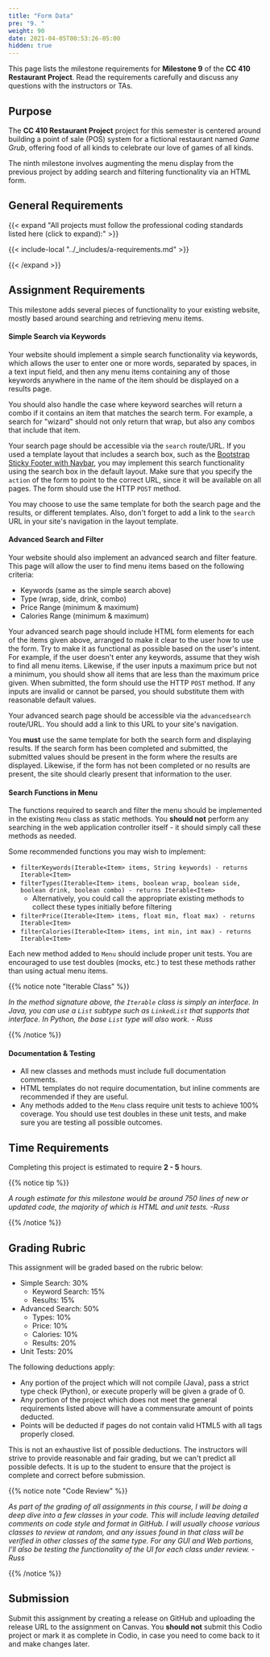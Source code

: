 ```yaml
---
title: "Form Data"
pre: "9. "
weight: 90
date: 2021-04-05T00:53:26-05:00
hidden: true
---
```


This page lists the milestone requirements for **Milestone 9** of the **CC 410 Restaurant Project**. Read the requirements carefully and discuss any questions with the instructors or TAs. 

## Purpose

The **CC 410 Restaurant Project** project for this semester is centered around building a point of sale (POS) system for a fictional restaurant named _Game Grub_, offering food of all kinds to celebrate our love of games of all kinds. 

The ninth milestone involves augmenting the menu display from the previous project by adding search and filtering functionality via an HTML form.

## General Requirements

{{< expand "All projects must follow the professional coding standards listed here (click to expand):" >}}

{{< include-local "../_includes/a-requirements.md" >}}

{{< /expand >}}

## Assignment Requirements

This milestone adds several pieces of functionality to your existing website, mostly based around searching and retrieving menu items.

#### Simple Search via Keywords

Your website should implement a simple search functionality via keywords, which allows the user to enter one or more words, separated by spaces, in a text input field, and then any menu items containing any of those keywords anywhere in the name of the item should be displayed on a results page. 

You should also handle the case where keyword searches will return a combo if it contains an item that matches the search term. For example, a search for "wizard" should not only return that wrap, but also any combos that include that item. 

Your search page should be accessible via the `search` route/URL. If you used a template layout that includes a search box, such as the [Bootstrap Sticky Footer with Navbar](https://getbootstrap.com/docs/4.6/examples/sticky-footer-navbar/), you may implement this search functionality using the search box in the default layout. Make sure that you specify the `action` of the form to point to the correct URL, since it will be available on all pages. The form should use the HTTP `POST` method.

You may choose to use the same template for both the search page and the results, or different templates. Also, don't forget to add a link to the `search` URL in your site's navigation in the layout template.

#### Advanced Search and Filter

Your website should also implement an advanced search and filter feature. This page will allow the user to find menu items based on the following criteria:
* Keywords (same as the simple search above)
* Type (wrap, side, drink, combo)
* Price Range (minimum & maximum)
* Calories Range (minimum & maximum)

Your advanced search page should include HTML form elements for each of the items given above, arranged to make it clear to the user how to use the form. Try to make it as functional as possible based on the user's intent. For example, if the user doesn't enter any keywords, assume that they wish to find all menu items. Likewise, if the user inputs a maximum price but not a minimum, you should show all items that are less than the maximum price given. When submitted, the form should use the HTTP `POST` method. If any inputs are invalid or cannot be parsed, you should substitute them with reasonable default values.

Your advanced search page should be accessible via the `advancedsearch` route/URL. You should add a link to this URL to your site's navigation.

You **must** use the same template for both the search form and displaying results. If the search form has been completed and submitted, the submitted values should be present in the form where the results are displayed. Likewise, if the form has not been completed or no results are present, the site should clearly present that information to the user. 

#### Search Functions in Menu

The functions required to search and filter the menu should be implemented in the existing `Menu` class as static methods. You **should not** perform any searching in the web application controller itself - it should simply call these methods as needed.

Some recommended functions you may wish to implement:

* `filterKeywords(Iterable<Item> items, String keywords) - returns Iterable<Item>`
* `filterTypes(Iterable<Item> items, boolean wrap, boolean side, boolean drink, boolean combo) - returns Iterable<Item>`
  * Alternatively, you could call the appropriate existing methods to collect these types initially before filtering
* `filterPrice(Iterable<Item> items, float min, float max) - returns Iterable<Item>`
* `filterCalories(Iterable<Item> items, int min, int max) - returns Iterable<Item>`

Each new method added to `Menu` should include proper unit tests. You are encouraged to use test doubles (mocks, etc.) to test these methods rather than using actual menu items. 

{{% notice note "Iterable Class" %}}

_In the method signature above, the `Iterable` class is simply an interface. In Java, you can use a `List` subtype such as `LinkedList` that supports that interface. In Python, the base `List` type will also work. - Russ_

{{% /notice %}}

#### Documentation & Testing

* All new classes and methods must include full documentation comments.
* HTML templates do not require documentation, but inline comments are recommended if they are useful.
* Any methods added to the `Menu` class require unit tests to achieve 100% coverage. You should use test doubles in these unit tests, and make sure you are testing all possible outcomes. 

## Time Requirements

Completing this project is estimated to require **2 - 5** hours.

{{% notice tip %}}

_A rough estimate for this milestone would be around 750 lines of new or updated code, the majority of which is HTML and unit tests. -Russ_

{{% /notice %}}

## Grading Rubric

This assignment will be graded based on the rubric below:

* Simple Search: 30%
  * Keyword Search: 15%
  * Results: 15%
* Advanced Search: 50%
  * Types: 10%
  * Price: 10%
  * Calories: 10%
  * Results: 20%
* Unit Tests: 20%

The following deductions apply:

* Any portion of the project which will not compile (Java), pass a strict type check (Python), or execute properly will be given a grade of 0.
* Any portion of the project which does not meet the general requirements listed above will have a commensurate amount of points deducted.
* Points will be deducted if pages do not contain valid HTML5 with all tags properly closed. 

This is not an exhaustive list of possible deductions. The instructors will strive to provide reasonable and fair grading, but we can't predict all possible defects. It is up to the student to ensure that the project is complete and correct before submission. 

{{% notice note "Code Review" %}}

_As part of the grading of all assignments in this course, I will be doing a deep dive into a few classes in your code. This will include leaving detailed comments on code style and format in GitHub. I will usually choose various classes to review at random, and any issues found in that class will be verified in other classes of the same type. For any GUI and Web portions, I'll also be testing the functionality of the UI for each class under review. - Russ_

{{% /notice %}}

## Submission

Submit this assignment by creating a release on GitHub and uploading the release URL to the assignment on Canvas. You **should not** submit this Codio project or mark it as complete in Codio, in case you need to come back to it and make changes later.